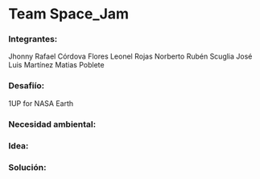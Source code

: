 # Team Space_Jam

### Integrantes:
Jhonny Rafael Córdova Flores
Leonel Rojas
Norberto Rubén Scuglia
José Luis Martínez
Matias Poblete

### Desafiío:
1UP for NASA Earth

### Necesidad ambiental:


### Idea:


### Solución:


